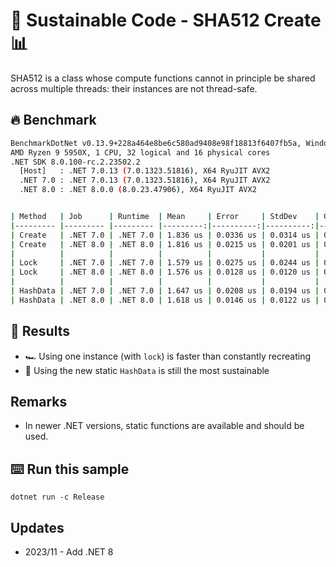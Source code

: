 # 🌳 Sustainable Code - SHA512 Create 📊

SHA512 is a class whose compute functions cannot in principle be shared across multiple threads: their instances are not thread-safe.

## 🔥 Benchmark

```sh
BenchmarkDotNet v0.13.9+228a464e8be6c580ad9408e98f18813f6407fb5a, Windows 10 (10.0.19045.3570/22H2/2022Update)
AMD Ryzen 9 5950X, 1 CPU, 32 logical and 16 physical cores
.NET SDK 8.0.100-rc.2.23502.2
  [Host]   : .NET 7.0.13 (7.0.1323.51816), X64 RyuJIT AVX2
  .NET 7.0 : .NET 7.0.13 (7.0.1323.51816), X64 RyuJIT AVX2
  .NET 8.0 : .NET 8.0.0 (8.0.23.47906), X64 RyuJIT AVX2


| Method   | Job      | Runtime  | Mean     | Error     | StdDev    | Gen0   | Allocated |
|--------- |--------- |--------- |---------:|----------:|----------:|-------:|----------:|
| Create   | .NET 7.0 | .NET 7.0 | 1.836 us | 0.0336 us | 0.0314 us | 0.0172 |     304 B |
| Create   | .NET 8.0 | .NET 8.0 | 1.816 us | 0.0215 us | 0.0201 us | 0.0172 |     304 B |
|          |          |          |          |           |           |        |           |
| Lock     | .NET 7.0 | .NET 7.0 | 1.579 us | 0.0275 us | 0.0244 us | 0.0095 |     176 B |
| Lock     | .NET 8.0 | .NET 8.0 | 1.576 us | 0.0128 us | 0.0120 us | 0.0095 |     176 B |
|          |          |          |          |           |           |        |           |
| HashData | .NET 7.0 | .NET 7.0 | 1.647 us | 0.0208 us | 0.0194 us | 0.0038 |      88 B |
| HashData | .NET 8.0 | .NET 8.0 | 1.618 us | 0.0146 us | 0.0122 us | 0.0038 |      88 B |
```

## 🏁 Results

- 🏎️ Using one instance (with `lock`) is faster than constantly recreating
- 🔋 Using the new static `HashData` is still the most sustainable

## Remarks

- In newer .NET versions, static functions are available and should be used.

## ⌨️ Run this sample

```shell
dotnet run -c Release
```

## Updates

- 2023/11 - Add .NET 8
